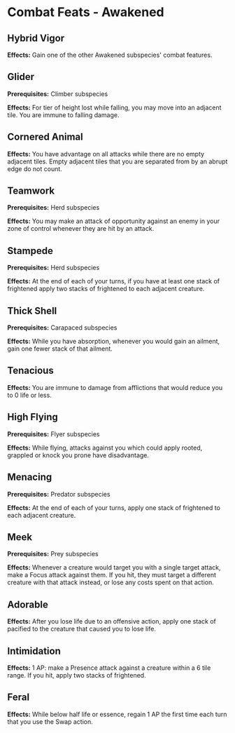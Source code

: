 # Combat Feats - Awakened

## Hybrid Vigor

**Effects:** Gain one of the other Awakened subspecies' combat features.

## Glider

**Prerequisites:** Climber subspecies

**Effects:** For tier of height lost while falling, you may move into an adjacent tile. You are immune to falling damage.

## Cornered Animal

**Effects:** You have advantage on all attacks while there are no empty adjacent tiles.  Empty adjacent tiles that you are separated from by an abrupt edge do not count.

## Teamwork

**Prerequisites:** Herd subspecies

**Effects:** You may make an attack of opportunity against an enemy in your zone of control whenever they are hit by an attack.

## Stampede

**Prerequisites:** Herd subspecies

**Effects:** At the end of each of your turns, if you have at least one stack of frightened apply two stacks of frightened to each adjacent creature.

## Thick Shell

**Prerequisites:** Carapaced subspecies

**Effects:** While you have absorption, whenever you would gain an ailment, gain one fewer stack of that ailment.

## Tenacious

**Effects:** You are immune to damage from afflictions that would reduce you to 0 life or less.

## High Flying

**Prerequisites:** Flyer subspecies

**Effects:** While flying, attacks against you which could apply rooted, grappled or knock you prone have disadvantage.

## Menacing

**Prerequisites:** Predator subspecies

**Effects:** At the end of each of your turns, apply one stack of frightened to each adjacent creature.

## Meek

**Prerequisites:** Prey subspecies

**Effects:** Whenever a creature would target you with a single target attack, make a Focus attack against them. If you hit, they must target a different creature with that attack instead, or lose any costs spent on that action.

## Adorable

**Effects:** After you lose life due to an offensive action, apply one stack of pacified to the creature that caused you to lose life.

## Intimidation

**Effects:** 1 AP: make a Presence attack against a creature within a 6 tile range. If you hit, apply two stacks of frightened.

## Feral

**Effects:** While below half life or essence, regain 1 AP the first time each turn that you use the Swap action.

